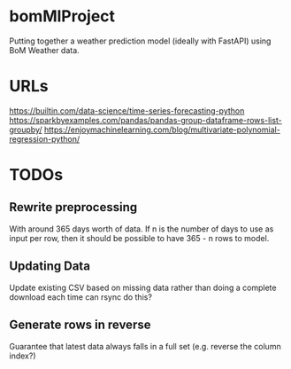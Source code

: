 # bomMlProject
Putting together a weather prediction model (ideally with FastAPI) using BoM Weather data.

# URLs
https://builtin.com/data-science/time-series-forecasting-python
https://sparkbyexamples.com/pandas/pandas-group-dataframe-rows-list-groupby/
https://enjoymachinelearning.com/blog/multivariate-polynomial-regression-python/

# TODOs
## Rewrite preprocessing
With around 365 days worth of data. If n is the number of days to use as input per row, then it should be possible to have 365 - n rows to model.

## Updating Data
Update existing CSV based on missing data rather than doing a complete download each time can rsync do this?

## Generate rows in reverse
Guarantee that latest data always falls in a full set (e.g. reverse the column index?)